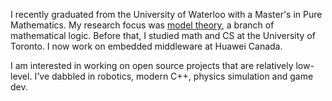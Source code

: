 I recently graduated from the University of Waterloo with a Master's in Pure Mathematics. My research focus was [model theory](https://en.wikipedia.org/wiki/Model_theory), a branch of mathematical logic. Before that, I studied math and CS at the University of Toronto. I now work on embedded middleware at Huawei Canada. <!-- In my spare time, you can find me shredding trails on my mountain [bike](/assets/bike.jpg). -->

I am interested in working on open source projects that are relatively low-level. I've dabbled in robotics, modern C++, physics simulation and game dev.
